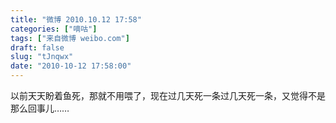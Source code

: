 ```yaml
---
title: "微博 2010.10.12 17:58"
categories: ["嘀咕"]
tags: ["来自微博 weibo.com"]
draft: false
slug: "tJnqwx"
date: "2010-10-12 17:58:00"
---
```


<p>以前天天盼着鱼死，那就不用喂了，现在过几天死一条过几天死一条，又觉得不是那么回事儿…… ​​​​</p>
